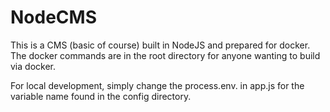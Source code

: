 # NodeCMS
This is a CMS (basic of course) built in NodeJS and prepared for docker. The docker commands are in the root directory for anyone wanting to build via docker.

For local development, simply change the process.env.<mongo-variable-name> in app.js for the variable name found in the config directory.
